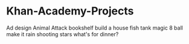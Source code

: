 # Khan-Academy-Projects
Ad design
Animal Attack
bookshelf
build a house
fish tank
magic 8 ball
make it rain
shooting stars
what's for dinner?
